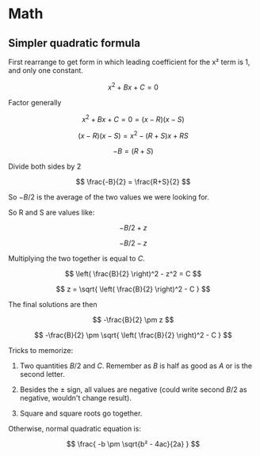 # Math

## Simpler quadratic formula

First rearrange to get form in which leading coefficient for the x² term
is 1, and only one constant.

$$ x^2 + Bx + C = 0 $$

Factor generally

$$ x^2 + Bx + C = 0 = (x - R)(x - S) $$

$$ (x - R)(x - S) = x^2 - (R + S)x + RS $$

$$ -B = (R + S) $$

Divide both sides by 2

$$ \frac{-B}{2} = \frac{R+S}{2}  $$

So $-B/2$ is the average of the two values we were looking for.

So R and S are values like:

$$ -B / 2 + z $$

$$ -B / 2 - z $$

Multiplying the two together is equal to $C$.

$$ \left( \frac{B}{2} \right)^2 - z^2 = C $$

$$ z = \sqrt{ \left( \frac{B}{2} \right)^2  - C } $$

The final solutions are then

$$ -\frac{B}{2} \pm z  $$

$$ -\frac{B}{2} \pm  \sqrt{ \left( \frac{B}{2} \right)^2 - C  } $$

Tricks to memorize:

1. Two quantities $B/2$ and $C$. Remember as $B$ is half as good as $A$
   or is the second letter.

2. Besides the $\pm$ sign, all values are negative (could write second
   $B/2$ as negative, wouldn't change result).

3. Square and square roots go together.

Otherwise, normal quadratic equation is:

$$
\frac{ -b \pm \sqrt{b² - 4ac}{2a} }
$$
